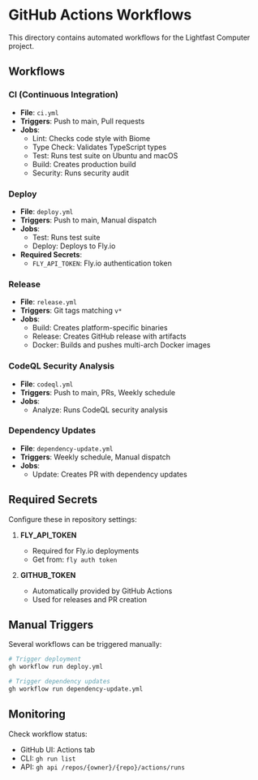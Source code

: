 # GitHub Actions Workflows

This directory contains automated workflows for the Lightfast Computer project.

## Workflows

### CI (Continuous Integration)
- **File**: `ci.yml`
- **Triggers**: Push to main, Pull requests
- **Jobs**:
  - Lint: Checks code style with Biome
  - Type Check: Validates TypeScript types
  - Test: Runs test suite on Ubuntu and macOS
  - Build: Creates production build
  - Security: Runs security audit

### Deploy
- **File**: `deploy.yml`
- **Triggers**: Push to main, Manual dispatch
- **Jobs**:
  - Test: Runs test suite
  - Deploy: Deploys to Fly.io
- **Required Secrets**:
  - `FLY_API_TOKEN`: Fly.io authentication token

### Release
- **File**: `release.yml`
- **Triggers**: Git tags matching `v*`
- **Jobs**:
  - Build: Creates platform-specific binaries
  - Release: Creates GitHub release with artifacts
  - Docker: Builds and pushes multi-arch Docker images

### CodeQL Security Analysis
- **File**: `codeql.yml`
- **Triggers**: Push to main, PRs, Weekly schedule
- **Jobs**:
  - Analyze: Runs CodeQL security analysis

### Dependency Updates
- **File**: `dependency-update.yml`
- **Triggers**: Weekly schedule, Manual dispatch
- **Jobs**:
  - Update: Creates PR with dependency updates

## Required Secrets

Configure these in repository settings:

1. **FLY_API_TOKEN**
   - Required for Fly.io deployments
   - Get from: `fly auth token`

2. **GITHUB_TOKEN**
   - Automatically provided by GitHub Actions
   - Used for releases and PR creation

## Manual Triggers

Several workflows can be triggered manually:

```bash
# Trigger deployment
gh workflow run deploy.yml

# Trigger dependency updates
gh workflow run dependency-update.yml
```

## Monitoring

Check workflow status:
- GitHub UI: Actions tab
- CLI: `gh run list`
- API: `gh api /repos/{owner}/{repo}/actions/runs`